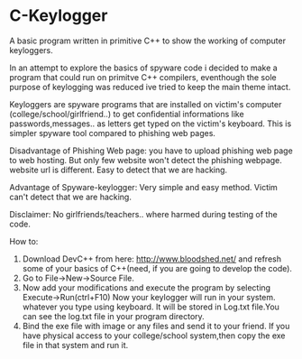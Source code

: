 # C-Keylogger
A basic program written in primitive C++ to show the working of computer keyloggers.


In an attempt to explore the basics of spyware code i decided to make a program that could run on primitve C++ compilers, eventhough the sole purpose of keylogging was reduced ive tried to keep the main theme intact.

Keyloggers are spyware programs that are installed on victim's computer (college/school/girlfriend..) to get confidential informations like passwords,messages.. as letters get typed on the victim's keyboard. This is simpler spyware tool compared to phishing web pages. 

Disadvantage of Phishing Web page:
you have to upload phishing web page to web hosting.  But only few website won't detect the phishing webpage.
website url is different. Easy to detect that we are hacking.

Advantage of Spyware-keylogger:
Very simple and easy method.
Victim can't detect that we are hacking.

Disclaimer:
No girlfriends/teachers.. where harmed during testing of the code.


How to:
1) Download DevC++ from here: http://www.bloodshed.net/ and refresh some of your basics of C++(need, if you are going to develop the code).
2) Go to File->New->Source File.
3) Now add your modifications and execute the program by selecting Execute->Run(ctrl+F10)
Now your keylogger will run in your system. whatever you type using keyboard. It will be stored in Log.txt file.You can see the log.txt file in your program directory.
4) Bind the exe file with image or any files and send it to your friend.
If you have physical access to your college/school system,then copy the exe file in that system and run it. 



